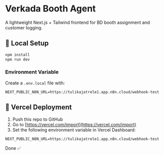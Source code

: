 # Verkada Booth Agent

A lightweight Next.js + Tailwind frontend for BD booth assignment and customer logging.

## 🧪 Local Setup

```bash
npm install
npm run dev
```

### Environment Variable

Create a `.env.local` file with:

```
NEXT_PUBLIC_N8N_URL=https://tulikajatrele1.app.n8n.cloud/webhook-test
```

## 🚀 Vercel Deployment

1. Push this repo to GitHub
2. Go to [https://vercel.com/import](https://vercel.com/import)
3. Set the following environment variable in Vercel Dashboard:

```
NEXT_PUBLIC_N8N_URL=https://tulikajatrele1.app.n8n.cloud/webhook-test
```

Done ✅